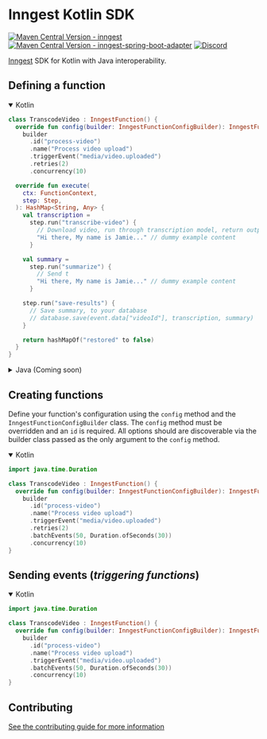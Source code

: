 # Inngest Kotlin SDK

[![Maven Central Version - inngest](https://img.shields.io/maven-central/v/com.inngest/inngest?label=com.inngest%2Finngest)](https://central.sonatype.com/artifact/com.inngest/inngest)
[![Maven Central Version - inngest-spring-boot-adapter](https://img.shields.io/maven-central/v/com.inngest/inngest-spring-boot-adapter?label=com.inngest%2Finngest-spring-boot-adapter)](https://central.sonatype.com/artifact/com.inngest/inngest-spring-boot-adapter)
[![Discord](https://img.shields.io/discord/842170679536517141)](https://www.inngest.com/discord)

[Inngest](https://www.inngest.com) SDK for Kotlin with Java interoperability.

## Defining a function

<details open>
  <summary>Kotlin</summary>

```kotlin
class TranscodeVideo : InngestFunction() {
  override fun config(builder: InngestFunctionConfigBuilder): InngestFunctionConfigBuilder =
    builder
      .id("process-video")
      .name("Process video upload")
      .triggerEvent("media/video.uploaded")
      .retries(2)
      .concurrency(10)

  override fun execute(
    ctx: FunctionContext,
    step: Step,
  ): HashMap<String, Any> {
    val transcription =
      step.run("transcribe-video") {
        // Download video, run through transcription model, return output
        "Hi there, My name is Jamie..." // dummy example content
      }

    val summary =
      step.run("summarize") {
        // Send t
        "Hi there, My name is Jamie..." // dummy example content
      }

    step.run("save-results") {
      // Save summary, to your database
      // database.save(event.data["videoId"], transcription, summary)
    }

    return hashMapOf("restored" to false)
  }
}
```

</details>

<details>
  <summary>Java (Coming soon)</summary>
</details>

## Creating functions

Define your function's configuration using the `config` method and the `InngestFunctionConfigBuilder` class.
The `config` method must be overridden and an `id` is required. All options should are discoverable via
the builder class passed as the only argument to the `config` method.

<details open>
  <summary>Kotlin</summary>

```kotlin
import java.time.Duration

class TranscodeVideo : InngestFunction() {
  override fun config(builder: InngestFunctionConfigBuilder): InngestFunctionConfigBuilder =
    builder
      .id("process-video")
      .name("Process video upload")
      .triggerEvent("media/video.uploaded")
      .retries(2)
      .batchEvents(50, Duration.ofSeconds(30))
      .concurrency(10)
}
```

</details>

## Sending events (_triggering functions_)

<details open>
  <summary>Kotlin</summary>

```kotlin
import java.time.Duration

class TranscodeVideo : InngestFunction() {
  override fun config(builder: InngestFunctionConfigBuilder): InngestFunctionConfigBuilder =
    builder
      .id("process-video")
      .name("Process video upload")
      .triggerEvent("media/video.uploaded")
      .batchEvents(50, Duration.ofSeconds(30))
      .concurrency(10)
}
```

</details>

## Contributing

[See the contributing guide for more information](./CONTRIBUTING.md)
